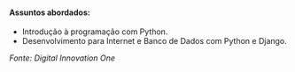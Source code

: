  #### Assuntos abordados:
- Introdução à programação com Python.
- Desenvolvimento para Internet e Banco de Dados com Python e Django.




_Fonte: Digital Innovation One_

